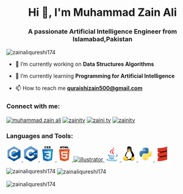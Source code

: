 <h1 align="center">Hi 👋, I'm Muhammad Zain Ali</h1>
<h3 align="center">A passionate Artificial Intelligence Engineer from Islamabad,Pakistan</h3>

<p align="right" alt="coding" width="400"src="https://www.youtube.com/redirect?event=video_description&redir_token=QUFFLUhqbGRndnhzVktFRHVoY2g2d2VtaGwzUFFMYkRXQXxBQ3Jtc0trMlh0dTlac0xLTFdBRXpYbHAwR1dCMS1TTXI4NjRfaTNaOVpKRDlsdXpLWlpkeHI5c3RGeE43M1lZWHlJYjRmMTlmbHBhci13OVcwZFhkclhfcERITDFBT21SX3lhOWUtZC1GNjF5SUNNYmtvLXhvUQ&q=https%3A%2F%2Fuser-images.githubusercontent.com%2F55389276%2F140866485-8fb1c876-9a8f-4d6a-98dc-08c4981eaf70.gif&v=HD4cnRuSGN0"></p>

<p align="left"> <img src="https://komarev.com/ghpvc/?username=zainaliqureshi174&label=Profile%20views&color=0e75b6&style=flat" alt="zainaliqureshi174" /> </p>

- 🔭 I’m currently working on **Data Structures Algorithms**

- 🌱 I’m currently learning **Programming for Artificial Intelligence**

- 📫 How to reach me **quraishizain500@gmail.com**

<h3 align="left">Connect with me:</h3>
<p align="left">
<a href="https://linkedin.com/in/muhammad zain ali" target="blank"><img align="center" src="https://raw.githubusercontent.com/rahuldkjain/github-profile-readme-generator/master/src/images/icons/Social/linked-in-alt.svg" alt="muhammad zain ali" height="30" width="40" /></a>
<a href="https://instagram.com/zainitv" target="blank"><img align="center" src="https://raw.githubusercontent.com/rahuldkjain/github-profile-readme-generator/master/src/images/icons/Social/instagram.svg" alt="zainitv" height="30" width="40" /></a>
<a href="https://www.youtube.com/c/zaini tv" target="blank"><img align="center" src="https://raw.githubusercontent.com/rahuldkjain/github-profile-readme-generator/master/src/images/icons/Social/youtube.svg" alt="zaini tv" height="30" width="40" /></a>
<a href="https://www.leetcode.com/zainitv" target="blank"><img align="center" src="https://raw.githubusercontent.com/rahuldkjain/github-profile-readme-generator/master/src/images/icons/Social/leet-code.svg" alt="zainitv" height="30" width="40" /></a>
</p>

<h3 align="left">Languages and Tools:</h3>
<p align="left"> <a href="https://www.cprogramming.com/" target="_blank" rel="noreferrer"> <img src="https://raw.githubusercontent.com/devicons/devicon/master/icons/c/c-original.svg" alt="c" width="40" height="40"/> </a> <a href="https://www.w3schools.com/cpp/" target="_blank" rel="noreferrer"> <img src="https://raw.githubusercontent.com/devicons/devicon/master/icons/cplusplus/cplusplus-original.svg" alt="cplusplus" width="40" height="40"/> </a> <a href="https://www.w3schools.com/css/" target="_blank" rel="noreferrer"> <img src="https://raw.githubusercontent.com/devicons/devicon/master/icons/css3/css3-original-wordmark.svg" alt="css3" width="40" height="40"/> </a> <a href="https://www.w3.org/html/" target="_blank" rel="noreferrer"> <img src="https://raw.githubusercontent.com/devicons/devicon/master/icons/html5/html5-original-wordmark.svg" alt="html5" width="40" height="40"/> </a> <a href="https://www.adobe.com/in/products/illustrator.html" target="_blank" rel="noreferrer"> <img src="https://www.vectorlogo.zone/logos/adobe_illustrator/adobe_illustrator-icon.svg" alt="illustrator" width="40" height="40"/> </a> <a href="https://www.java.com" target="_blank" rel="noreferrer"> <img src="https://raw.githubusercontent.com/devicons/devicon/master/icons/java/java-original.svg" alt="java" width="40" height="40"/> </a> <a href="https://www.linux.org/" target="_blank" rel="noreferrer"> <img src="https://raw.githubusercontent.com/devicons/devicon/master/icons/linux/linux-original.svg" alt="linux" width="40" height="40"/> </a> <a href="https://www.python.org" target="_blank" rel="noreferrer"> <img src="https://raw.githubusercontent.com/devicons/devicon/master/icons/python/python-original.svg" alt="python" width="40" height="40"/> </a> <a href="https://www.scala-lang.org" target="_blank" rel="noreferrer"> <img src="https://raw.githubusercontent.com/devicons/devicon/master/icons/scala/scala-original.svg" alt="scala" width="40" height="40"/> </a> </p>

<p><img align="left" src="https://github-readme-stats.vercel.app/api/top-langs?username=zainaliqureshi174&show_icons=true&locale=en&layout=compact" alt="zainaliqureshi174" /></p>

<p>&nbsp;<img align="center" src="https://github-readme-stats.vercel.app/api?username=zainaliqureshi174&show_icons=true&locale=en" alt="zainaliqureshi174" /></p>

<p><img align="center" src="https://github-readme-streak-stats.herokuapp.com/?user=zainaliqureshi174&" alt="zainaliqureshi174" /></p>
